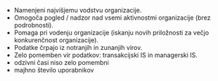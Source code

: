 - Namenjeni najvišjemu vodstvu organizacije.
- Omogoča pogled / nadzor nad vsemi aktivnostmi organizacije (brez podrobnosti).
- Pomaga pri vodenju organizacije (iskanju novih priložnosti za večjo konkurenčnost organizacije).
- Podatke črpajo iz notranjih in zunanjih virov.
- Zelo pomemben vir podatkov: transakcijski IS in managerski IS.
- odzivni časi niso zelo pomembni
- majhno število uporabnikov